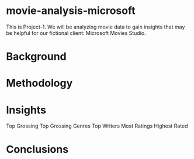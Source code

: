 # movie-analysis-microsoft

This is Project-1. We will be analyzing movie data to gain insights that may be helpful for our fictional client: Microsoft Movies Studio. 

# Background

# Methodology

# Insights
Top Grossing
Top Grossing Genres
Top Writers
Most Ratings
Highest Rated

# Conclusions
